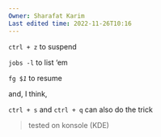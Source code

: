 ```yaml
---
Owner: Sharafat Karim
Last edited time: 2022-11-26T10:16
---
```

`ctrl + z` to suspend

`jobs -l` to list ‘em

`fg $`_`1`_ to resume

  

and, I think,

`ctrl + s` and `ctrl + q` can also do the trick

> tested on konsole (KDE)